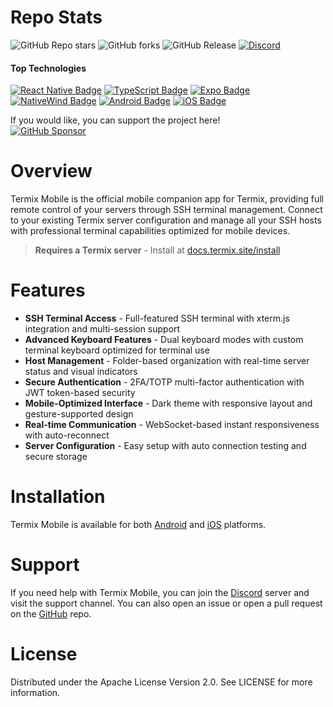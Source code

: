 # Repo Stats

![GitHub Repo stars](https://img.shields.io/github/stars/LukeGus/Termix-Mobile?style=flat&label=Stars)
![GitHub forks](https://img.shields.io/github/forks/LukeGus/Termix-Mobile?style=flat&label=Forks)
![GitHub Release](https://img.shields.io/github/v/release/LukeGus/Termix-Mobile?style=flat&label=Release)
<a href="https://discord.gg/jVQGdvHDrf"><img alt="Discord" src="https://img.shields.io/discord/1347374268253470720"></a>

#### Top Technologies

[![React Native Badge](https://img.shields.io/badge/-React%20Native-61DBFB?style=flat-square&labelColor=black&logo=react&logoColor=61DBFB)](#)
[![TypeScript Badge](https://img.shields.io/badge/-TypeScript-3178C6?style=flat-square&labelColor=black&logo=typescript&logoColor=3178C6)](#)
[![Expo Badge](https://img.shields.io/badge/-Expo-000020?style=flat-square&labelColor=black&logo=expo&logoColor=000020)](#)
[![NativeWind Badge](https://img.shields.io/badge/-NativeWind-38B2AC?style=flat-square&labelColor=black&logo=tailwindcss&logoColor=38B2AC)](#)
[![Android Badge](https://img.shields.io/badge/-Android-3DDC84?style=flat-square&labelColor=black&logo=android&logoColor=3DDC84)](#)
[![iOS Badge](https://img.shields.io/badge/-iOS-000000?style=flat-square&labelColor=black&logo=ios&logoColor=000000)](#)

If you would like, you can support the project here!\
[![GitHub Sponsor](https://img.shields.io/badge/Sponsor-LukeGus-181717?style=for-the-badge&logo=github&logoColor=white)](https://github.com/sponsors/LukeGus)

# Overview

Termix Mobile is the official mobile companion app for Termix, providing full remote control of your servers through SSH terminal management. Connect to your existing Termix server configuration and manage all your SSH hosts with professional terminal capabilities optimized for mobile devices.

> **Requires a Termix server** - Install at [docs.termix.site/install](https://docs.termix.site/install)

# Features

- **SSH Terminal Access** - Full-featured SSH terminal with xterm.js integration and multi-session support
- **Advanced Keyboard Features** - Dual keyboard modes with custom terminal keyboard optimized for terminal use
- **Host Management** - Folder-based organization with real-time server status and visual indicators
- **Secure Authentication** - 2FA/TOTP multi-factor authentication with JWT token-based security
- **Mobile-Optimized Interface** - Dark theme with responsive layout and gesture-supported design
- **Real-time Communication** - WebSocket-based instant responsiveness with auto-reconnect
- **Server Configuration** - Easy setup with auto connection testing and secure storage

# Installation

Termix Mobile is available for both [Android](https://docs.termix.site/install/connector/android) and [iOS](https://docs.termix.site/install/connector/ios) platforms.

# Support

If you need help with Termix Mobile, you can join the [Discord](https://discord.gg/jVQGdvHDrf) server and visit the support channel. You can also open an issue or open a pull request on the [GitHub](https://github.com/LukeGus/Termix-Mobile/issues) repo.

# License

Distributed under the Apache License Version 2.0. See LICENSE for more information.
